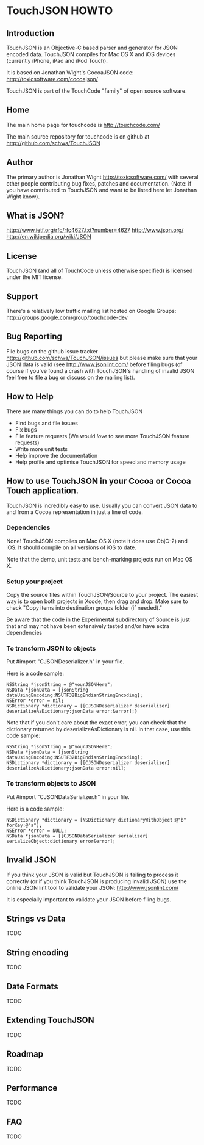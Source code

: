 # TouchJSON HOWTO

## Introduction

TouchJSON is an Objective-C based parser and generator for JSON encoded data. TouchJSON compiles for Mac OS X and iOS devices (currently iPhone, iPad and iPod Touch).

It is based on Jonathan Wight's CocoaJSON code: <http://toxicsoftware.com/cocoajson/>

TouchJSON is part of the TouchCode "family" of open source software.

## Home

The main home page for touchcode is <http://touchcode.com/>

The main source repository for touchcode is on github at <http://github.com/schwa/TouchJSON>

## Author

The primary author is Jonathan Wight <http://toxicsoftware.com/> with several other people contributing bug fixes, patches and documentation. (Note: if you have contributed to TouchJSON and want to be listed here let Jonathan Wight know).

## What is JSON?

<http://www.ietf.org/rfc/rfc4627.txt?number=4627>
<http://www.json.org/>
<http://en.wikipedia.org/wiki/JSON>

## License

TouchJSON (and all of TouchCode unless otherwise specified) is licensed under the MIT license.

## Support

There's a relatively low traffic mailing list hosted on Google Groups: <http://groups.google.com/group/touchcode-dev>

## Bug Reporting

File bugs on the github issue tracker <http://github.com/schwa/TouchJSON/issues> but please make sure that your JSON data is valid (see <http://www.jsonlint.com/> before filing bugs (of course if you've found a crash with TouchJSON's handling of invalid JSON feel free to file a bug or discuss on the mailing list).

## How to Help

There are many things you can do to help TouchJSON

* Find bugs and file issues
* Fix bugs
* File feature requests (We would _love_ to see more TouchJSON feature requests)
* Write more unit tests
* Help improve the documentation
* Help profile and optimise TouchJSON for speed and memory usage

## How to use TouchJSON in your Cocoa or Cocoa Touch application.

TouchJSON is incredibly easy to use. Usually you can convert JSON data to and from a Cocoa representation in just a line of code.

### Dependencies

None! TouchJSON compiles on Mac OS X (note it does use ObjC-2) and iOS. It should compile on all versions of iOS to date.

Note that the demo, unit tests and bench-marking projects run on Mac OS X.

### Setup your project

Copy the source files within TouchJSON/Source to your project.
The easiest way is to open both projects in Xcode, then drag and drop.  Make sure to check "Copy items into destination groups folder (if needed)."

Be aware that the code in the Experimental subdirectory of Source is just that and may not have been extensively tested and/or have extra dependencies

### To transform JSON to objects

Put #import "CJSONDeserializer.h" in your file.

Here is a code sample:

	NSString *jsonString = @"yourJSONHere";
	NSData *jsonData = [jsonString dataUsingEncoding:NSUTF32BigEndianStringEncoding];
	NSError *error = nil;
	NSDictionary *dictionary = [[CJSONDeserializer deserializer] deserializeAsDictionary:jsonData error:&error];}

Note that if you don't care about the exact error, you can check that the dictionary returned by deserializeAsDictionary is nil.  In that case, use this code sample:

	NSString *jsonString = @"yourJSONHere";
	NSData *jsonData = [jsonString dataUsingEncoding:NSUTF32BigEndianStringEncoding];
	NSDictionary *dictionary = [[CJSONDeserializer deserializer] deserializeAsDictionary:jsonData error:nil];

### To transform objects to JSON

Put #import "CJSONDataSerializer.h" in your file.

Here is a code sample:

	NSDictionary *dictionary = [NSDictionary dictionaryWithObject:@"b" forKey:@"a"];
	NSError *error = NULL;
	NSData *jsonData = [[CJSONDataSerializer serializer] serializeObject:dictionary error&error];

## Invalid JSON

If you think your JSON is valid but TouchJSON is failing to process it correctly (or if you think TouchJSON is producing invalid JSON) use the online JSON lint tool to validate your JSON: <http://www.jsonlint.com/>

It is especially important to validate your JSON before filing bugs.

## Strings vs Data

TODO

## String encoding

TODO

## Date Formats

TODO

## Extending TouchJSON

TODO

## Roadmap

TODO

## Performance

TODO

## FAQ

TODO
